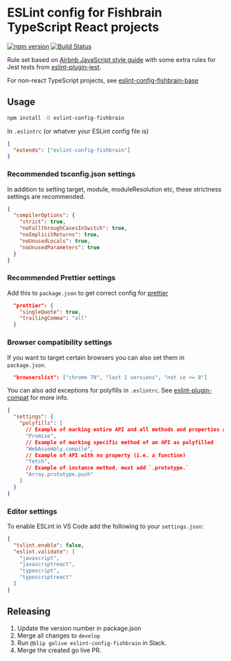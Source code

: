 # ESLint config for Fishbrain TypeScript React projects

[![npm version](https://badge.fury.io/js/eslint-config-fishbrain.svg)](https://badge.fury.io/js/eslint-config-fishbrain)
[![Build Status](https://codebuild.eu-west-1.amazonaws.com/badges?uuid=eyJlbmNyeXB0ZWREYXRhIjoiMG95aWZRdmNjV1c1Z3M0YmdYcEd4dStTWGdDcWFtaFhCVVo0TVBjTFlTOEJTYWM0N09IS3JwazJWd3dhNlVidldYOTJpWll0b1ppS3RqNWR2RG1OWjFrPSIsIml2UGFyYW1ldGVyU3BlYyI6InhMN2haOHFCaWNCYlNVQjIiLCJtYXRlcmlhbFNldFNlcmlhbCI6MX0%3D&branch=master)](https://eu-west-1.console.aws.amazon.com/codesuite/codebuild/projects/eslint-config/history?region=eu-west-1)

Rule set based on [Airbnb JavaScript style guide](https://github.com/airbnb/javascript)
with some extra rules for Jest tests from [eslint-plugin-jest](https://github.com/jest-community/eslint-plugin-jest).

For non-react TypeScript projects, see [eslint-config-fishbrain-base](https://github.com/fishbrain/eslint-config-fishbrain-base)



## Usage

```bash
npm install -D eslint-config-fishbrain
```

In `.eslintrc` (or whatver your ESLint config file is)

```json
{
  "extends": ["eslint-config-fishbrain"]
}
```

### Recommended tsconfig.json settings

In addition to setting target, module, moduleResolution etc,
these strictness settings are recommended.

```json
{
  "compilerOptions": {
    "strict": true,
    "noFallthroughCasesInSwitch": true,
    "noImplicitReturns": true,
    "noUnusedLocals": true,
    "noUnusedParameters": true
  }
}
```

### Recommended Prettier settings

Add this to `package.json` to get correct config for [prettier](https://prettier.io/)

```json
  "prettier": {
    "singleQuote": true,
    "trailingComma": "all"
  }
```

### Browser compatibility settings

If you want to target certain browsers you can also set them in `package.json`.

```json
  "browserslist": ["chrome 70", "last 1 versions", "not ie <= 8"]
```

You can also add exceptions for polyfills in `.eslintrc`. See
[eslint-plugin-compat](https://github.com/amilajack/eslint-plugin-compat) for more info.

```json
{
  "settings": {
    "polyfills": [
      // Example of marking entire API and all methods and properties as polyfilled
      "Promise",
      // Example of marking specific method of an API as polyfilled
      "WebAssembly.compile",
      // Example of API with no property (i.e. a function)
      "fetch",
      // Example of instance method, must add `.prototype.`
      "Array.prototype.push"
    ]
  }
}
```

### Editor settings

To enable ESLint in VS Code add the following to your `settings.json`:

```json
{
  "tslint.enable": false,
  "eslint.validate": [
    "javascript",
    "javascriptreact",
    "typescript",
    "typescriptreact"
  ]
}
```

## Releasing

1. Update the version number in package.json
2. Merge all changes to `develop`
3. Run `@blip golive eslint-config-fishbrain` in Slack.
4. Merge the created go live PR.
